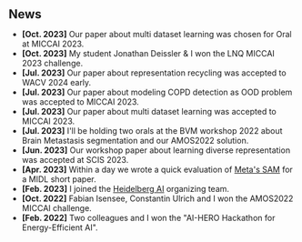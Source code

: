 <h1 id="news"></h1>

<h2 style="margin: 60px 0px 10px;">News</h2>

<ul>
  <li><strong>[Oct. 2023]</strong> Our paper about multi dataset learning was chosen for Oral at MICCAI 2023.</li>
  <li><strong>[Oct. 2023]</strong> My student Jonathan Deissler & I won the LNQ MICCAI 2023 challenge.</li>
  <li><strong>[Jul. 2023]</strong> Our paper about representation recycling was accepted to WACV 2024 early.</li>
  <li><strong>[Jul. 2023]</strong> Our paper about modeling COPD detection as OOD problem was accepted to MICCAI 2023.</li>
  <li><strong>[Jul. 2023]</strong> Our paper about multi dataset learning was accepted to MICCAI 2023.</li>
  <li><strong>[Jul. 2023]</strong> I'll be holding two orals at the BVM workshop 2022 about Brain Metastasis segmentation and our AMOS2022 solution.</li>
  <li><strong>[Jun. 2023]</strong> Our workshop paper about learning diverse representation was accepted at SCIS 2023.</li>
  <li><strong>[Apr. 2023]</strong> Within a day we wrote a quick evaluation of <a href="https://arxiv.org/abs/2304.02643" target="_blank"> Meta's SAM</a> for a MIDL short paper.</li>
  <li><strong>[Feb. 2023]</strong> I joined the <a href="https://heidelberg.ai" target="_blank"> Heidelberg AI</a> organizing team.</li>
  <li><strong>[Oct. 2022]</strong> Fabian Isensee, Constantin Ulrich and I won the AMOS2022 MICCAI challenge.</li>
  <li><strong>[Feb. 2022]</strong> Two colleagues and I won the "AI-HERO Hackathon for Energy-Efficient AI". </li> 
<!-- <li> <a href="javascript:toggle_vis('newsmore')">Show more</a> </li>
<div id="newsmore" style="display:none"> 
  
</div> -->

</ul>
    
